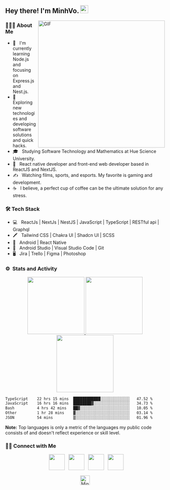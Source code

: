 <h2> Hey there! I'm MinhVo. <img src="https://user-images.githubusercontent.com/49482201/126591888-470f4965-6629-4b15-ab27-70be72148fe4.gif" width="25"></h2>
<img align="right" alt="GIF" src="https://user-images.githubusercontent.com/49482201/126591963-c6972900-bfde-48d4-841d-d84ef26aaadf.gif" width="400"/>

<h3> 👨🏻‍💻 About Me </h3>

- 🔭 &nbsp; I'm currently learning Node.js and focusing on Express.js and Nest.js.
- 🤔 &nbsp; Exploring new technologies and developing software solutions and quick hacks.
- 🎓 &nbsp; Studying Software Technology and Mathematics at Hue Science University.
- 💼 &nbsp; React native developer and front-end web developer based in ReactJS and NextJS.
- ✍️ &nbsp; Watching films, sports, and esports. My favorite is gaming and development.
- ☕ &nbsp; I believe, a perfect cup of coffee can be the ultimate solution for any stress. 

<h3>🛠 Tech Stack</h3>

- 💻 &nbsp; ReactJs | NextJs | NestJS | JavaScript | TypeScript | RESTful api | Graphql
- 🖍️ &nbsp; Tailwind CSS | Chakra UI | Shadcn UI | SCSS
- 📱 &nbsp; Android | React Native
- 🔧 &nbsp; Android Studio | Visual Studio Code | Git
- 🖥 &nbsp; Jira | Trello | Figma | Photoshop




### ⚙️ &nbsp;Stats and Activity

<p align="center">
<a href="https://github.com/MinhOmega">
  <img height="180em" src="https://github-readme-stats-eight-theta.vercel.app/api?username=MinhOmega&show_icons=true&theme=dark&include_all_commits=true&count_private=true"/>
  <img height="180em" src="https://github-readme-stats-eight-theta.vercel.app/api/top-langs/?username=MinhOmega&layout=compact&langs_count=8&theme=dark"/>
  <img height="180em" src="https://streak-stats.demolab.com?user=MinhOmega&theme=dark&ring=EB5454"/>
  <!--START_SECTION:waka-->

```txt
TypeScript    22 hrs 15 mins  ████████████░░░░░░░░░░░░░   47.52 %
JavaScript    16 hrs 16 mins  ████████▓░░░░░░░░░░░░░░░░   34.73 %
Bash          4 hrs 42 mins   ██▓░░░░░░░░░░░░░░░░░░░░░░   10.05 %
Other         1 hr 28 mins    ▓░░░░░░░░░░░░░░░░░░░░░░░░   03.14 %
JSON          54 mins         ▒░░░░░░░░░░░░░░░░░░░░░░░░   01.96 %
```

<!--END_SECTION:waka-->
</a>
</p>
  <b>Note:</b> Top languages is only a metric of the languages my public code consists of and doesn't reflect experience or skill level.
</p>


<h3> 🤝🏻 Connect with Me </h3>

<p align="center">
&nbsp; <a href="#" target="_blank" rel="noopener noreferrer"><img src="https://img.icons8.com/plasticine/100/000000/twitter.png" width="50" /></a>  
&nbsp; <a href="https://www.instagram.com/quangminnnn/" target="_blank" rel="noopener noreferrer"><img src="https://img.icons8.com/plasticine/100/000000/instagram-new.png" width="50" /></a>  
&nbsp; <a href="https://www.linkedin.com/in/minh-vo-75208b201/" target="_blank" rel="noopener noreferrer"><img src="https://img.icons8.com/plasticine/100/000000/linkedin.png" width="50" /></a>
&nbsp; <a href="mailto:vnqminh0502@gmail.com" target="_blank" rel="noopener noreferrer"><img src="https://img.icons8.com/plasticine/100/000000/gmail.png"  width="50" />
</p>

<p align="center"> <img height="30em" src="https://komarev.com/ghpvc/?username=MinhOmega&label=Profile%20views&color=0e75b6&style=flat" alt="MinhOmega" /> </p>
